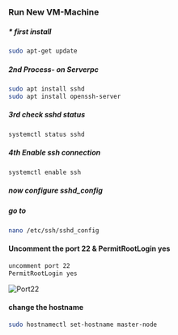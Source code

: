 # 

### Run New VM-Machine 
##### * first install 
```bash
sudo apt-get update
```
##### 2nd Process- on Serverpc
```bash
sudo apt install sshd 
sudo apt install openssh-server
```
##### 3rd check sshd status
```bash
systemctl status sshd
```
##### 4th Enable ssh connection
```bash
systemctl enable ssh
```
##### now configure sshd_config

##### go to 
```bash
nano /etc/ssh/sshd_config
```
#### Uncomment the port 22 & PermitRootLogin yes
```bash
uncomment port 22
PermitRootLogin yes
```
![Port22](https://user-images.githubusercontent.com/77927449/126047292-137b0096-4773-4dee-a77c-58b99887e298.png)

#### change the hostname
```bash
sudo hostnamectl set-hostname master-node
```
